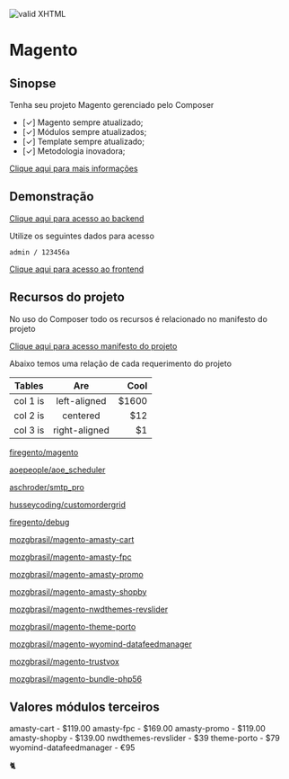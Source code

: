 [checkmark]: https://raw.githubusercontent.com/mozgbrasil/mozgbrasil.github.io/master/assets/images/logos/logo_32_32.png "MOZG"
![valid XHTML][checkmark]

[getcomposer]: https://getcomposer.org/
[uninstall-mods]: https://getcomposer.org/doc/03-cli.md#remove

# Magento

## Sinopse

Tenha seu projeto Magento gerenciado pelo Composer

- [✓] Magento sempre atualizado;
- [✓] Módulos sempre atualizados;
- [✓] Template sempre atualizado;
- [✓] Metodologia inovadora;

<a href="http://www.cerebrum.com.br/desenvolvimento-loja-magento/" target="_blank">Clique aqui para mais informações</a>

## Demonstração

<a href="http://phpstack-48796-375559.cloudwaysapps.com/magento/admin/" target="_blank">Clique aqui para acesso ao backend</a>

Utilize os seguintes dados para acesso

    admin / 123456a

<a href="http://phpstack-48796-375559.cloudwaysapps.com/magento/" target="_blank">Clique aqui para acesso ao frontend</a>

## Recursos do projeto

No uso do Composer todo os recursos é relacionado no manifesto do projeto

<a href="http://phpstack-48796-375559.cloudwaysapps.com/composer.json" target="_blank">Clique aqui para acesso manifesto do projeto</a>

Abaixo temos uma relação de cada requerimento do projeto

| Tables   |      Are      |  Cool |
|----------|:-------------:|------:|
| col 1 is |  left-aligned | $1600 |
| col 2 is |    centered   |   $12 |
| col 3 is | right-aligned |    $1 |

<a href="https://github.com/firegento/magento" target="_blank">firegento/magento</a>

<a href="https://github.com/AOEpeople/Aoe_Scheduler" target="_blank">aoepeople/aoe_scheduler</a>

<a href="https://github.com/aschroder/Magento-SMTP-Pro-Email-Extension" target="_blank">aschroder/smtp_pro</a>

<a href="https://github.com/husseycoding/customordergrid" target="_blank">husseycoding/customordergrid</a>

<a href="https://github.com/firegento/firegento-debug" target="_blank">firegento/debug</a>

<a href="https://amasty.com/ajax-shopping-cart.html" target="_blank">mozgbrasil/magento-amasty-cart</a>

<a href="https://amasty.com/magento-full-page-cache.html" target="_blank">mozgbrasil/magento-amasty-fpc</a>

<a href="https://amasty.com/auto-add-promo-items.html" target="_blank">mozgbrasil/magento-amasty-promo</a>

<a href="https://amasty.com/improved-layered-navigation.html" target="_blank">mozgbrasil/magento-amasty-shopby</a>

<a href="https://codecanyon.net/item/slider-revolution-responsive-magento-extension/9332896" target="_blank">mozgbrasil/magento-nwdthemes-revslider</a>

<a href="https://themeforest.net/item/porto-ultimate-responsive-magento-theme/9725864" target="_blank">mozgbrasil/magento-theme-porto</a>

<a href="https://www.wyomind.com/data-feed-manager-magento.html" target="_blank">mozgbrasil/magento-wyomind-datafeedmanager</a>

<a href="https://github.com/mozgbrasil/magento-trustvox" target="_blank">mozgbrasil/magento-trustvox</a>

<a href="http://mozg.com.br/catalogo/" target="_blank">mozgbrasil/magento-bundle-php56</a>

## Valores módulos terceiros

amasty-cart - $119.00
amasty-fpc - $169.00
amasty-promo - $119.00
amasty-shopby - $139.00
nwdthemes-revslider - $39
theme-porto - $79
wyomind-datafeedmanager - €95

:cat2:
